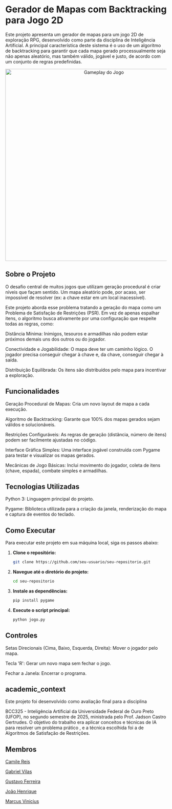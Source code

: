 # Gerador de Mapas com Backtracking para Jogo 2D

Este projeto apresenta um gerador de mapas para um jogo 2D de exploração RPG, desenvolvido como parte da disciplina de Inteligência Artificial. A principal característica deste sistema é o uso de um algoritmo de backtracking para garantir que cada mapa gerado processualmente seja não apenas aleatório, mas também válido, jogável e justo, de acordo com um conjunto de regras predefinidas.

<div align="center">
  <img src="https://github.com/user-attachments/assets/47fc81ba-4937-4324-84a3-74b6dd337b57" alt="Gameplay do Jogo" width="600"/>
</div>

## Sobre o Projeto
O desafio central de muitos jogos que utilizam geração procedural é criar níveis que façam sentido. Um mapa aleatório pode, por acaso, ser impossível de resolver (ex: a chave estar em um local inacessível).

Este projeto aborda esse problema tratando a geração do mapa como um Problema de Satisfação de Restrições (PSR). Em vez de apenas espalhar itens, o algoritmo busca ativamente por uma configuração que respeite todas as regras, como:

Distância Mínima: Inimigos, tesouros e armadilhas não podem estar próximos demais uns dos outros ou do jogador.

Conectividade e Jogabilidade: O mapa deve ter um caminho lógico. O jogador precisa conseguir chegar à chave e, da chave, conseguir chegar à saída.

Distribuição Equilibrada: Os itens são distribuídos pelo mapa para incentivar a exploração.

## Funcionalidades
Geração Procedural de Mapas: Cria um novo layout de mapa a cada execução.

Algoritmo de Backtracking: Garante que 100% dos mapas gerados sejam válidos e solucionáveis.

Restrições Configuráveis: As regras de geração (distância, número de itens) podem ser facilmente ajustadas no código.

Interface Gráfica Simples: Uma interface jogável construída com Pygame para testar e visualizar os mapas gerados.

Mecânicas de Jogo Básicas: Inclui movimento do jogador, coleta de itens (chave, espada), combate simples e armadilhas.

## Tecnologias Utilizadas
Python 3: Linguagem principal do projeto.

Pygame: Biblioteca utilizada para a criação da janela, renderização do mapa e captura de eventos do teclado.

## Como Executar

Para executar este projeto em sua máquina local, siga os passos abaixo:

1.  **Clone o repositório:**
    ```bash
    git clone https://github.com/seu-usuario/seu-repositorio.git
    ```
2.  **Navegue até o diretório do projeto:**
    ```bash
    cd seu-repositorio
    ```
3.  **Instale as dependências:**
    ```bash
    pip install pygame
    ```
4.  **Execute o script principal:**
    ```bash
    python jogo.py
    ```
    
## Controles
Setas Direcionais (Cima, Baixo, Esquerda, Direita): Mover o jogador pelo mapa.

Tecla 'R': Gerar um novo mapa sem fechar o jogo.

Fechar a Janela: Encerrar o programa.

## academic_context
Este projeto foi desenvolvido como avaliação final para a disciplina 

BCC325 - Inteligência Artificial da Universidade Federal de Ouro Preto (UFOP), no segundo semestre de 2025, ministrada pelo Prof. Jadson Castro Gertrudes. O objetivo do trabalho era aplicar conceitos e técnicas de IA para resolver um problema prático , e a técnica escolhida foi a de Algoritmos de Satisfação de Restrições. 

## Membros
[Camile Reis](https://github.com/camile16)

[Gabriel Vilas](https://github.com/vilas000)

[Gustavo Ferreira](https://github.com/gusthcf)

[João Henrique](https://github.com/JoaoHPS06)

[Marcus Vinicius](https://github.com/MarcusViniAraujo)


